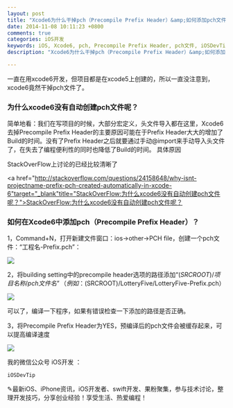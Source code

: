 ```yaml
---
layout: post
title: "Xcode6为什么干掉pch（Precompile Prefix Header）&amp;如何添加pch文件"
date: 2014-11-08 10:11:23 +0800
comments: true
categories: iOS开发
keywords: iOS, Xcode6, pch, Precompile Prefix Header, pch文件, iOSDevTip iOS开发, gcd, cocoapods, 队列, 个人博客, 刚刚在线
description: "Xcode6为什么干掉pch（Precompile Prefix Header）&amp;如何添加pch文件" 

---
```

一直在用xcode6开发，但项目都是在xcode5上创建的，所以一直没注意到，xcode6竟然干掉pch文件了。

<div class="entry-content"><h3>为什么xcode6没有自动创建pch文件呢？</h3>

简单地看：我们在写项目的时候，大部分宏定义，头文件导入都在这里，Xcode6去掉Precompile Prefix Header的主要原因可能在于Prefix Header大大的增加了Build的时间。没有了Prefix Header之后就要通过手动@import来手动导入头文件了，在失去了编程便利性的同时也降低了Build的时间。
具体原因

StackOverFlow上讨论的已经比较清晰了

<a href="http://stackoverflow.com/questions/24158648/why-isnt-projectname-prefix-pch-created-automatically-in-xcode-6"target="_blank"title="StackOverFlow:为什么xcode6没有自动创建pch文件呢？">StackOverFlow:为什么xcode6没有自动创建pch文件呢？</a>  





<div class="entry-content"><h3>如何在Xcode6中添加pch（Precompile Prefix Header）？</h3>


1，Command+N，打开新建文件窗口：ios->other->PCH file，创建一个pch文件：“工程名-Prefix.pch”：

<img src="http://mmbiz.qpic.cn/mmbiz/8RTSPr4mlynoFBbyWveMYy6wticicsiasX3njmTFhaLX2E5bcJ6nCw3eqnuhNokuWGOpnj2VfFebls5132y2cDI6g/0">

2，将building setting中的precompile header选项的路径添加“$(SRCROOT)/项目名称/pch文件名”（例如：$(SRCROOT)/LotteryFive/LotteryFive-Prefix.pch）

<img src="http://mmbiz.qpic.cn/mmbiz/8RTSPr4mlynoFBbyWveMYy6wticicsiasX38btBBs0AT3s6kGic99kpGDMk9bJ4ctI8bQRL7ahnavlDqm21QDTfWBA/0">

可以了，编译一下程序，如果有错误检查一下添加的路径是否正确。

3，将Precompile Prefix Header为YES，预编译后的pch文件会被缓存起来，可以提高编译速度

<img src="http://mmbiz.qpic.cn/mmbiz/8RTSPr4mlynoFBbyWveMYy6wticicsiasX35f55EbKxXYqghNKeE4o3YLYTvRyQzdMMcVaQmmkNE68hZypyI24lQQ/0">




我的微信公众号 iOS开发 ： 
	
	iOSDevTip

✎最新iOS、iPhone资讯，iOS开发者、swift开发、果粉聚集，参与技术讨论，整理开发技巧，分享创业经验！享受生活、热爱编程！
